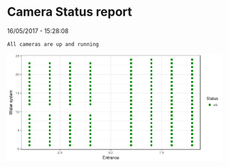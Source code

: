 Camera Status report
================
16/05/2017 - 15:28:08

    All cameras are up and running

![](camreport_files/figure-markdown_github/unnamed-chunk-2-1.png)
